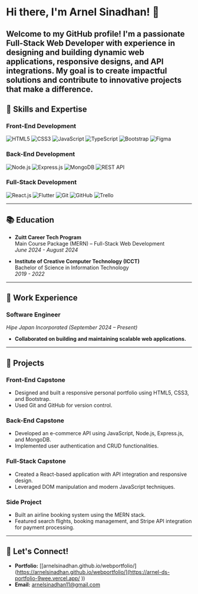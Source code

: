 # Hi there, I'm Arnel Sinadhan! 👋

Welcome to my GitHub profile! I'm a passionate **Full-Stack Web Developer** with experience in designing and building dynamic web applications, responsive designs, and API integrations. My goal is to create impactful solutions and contribute to innovative projects that make a difference.
---

## 🔧 Skills and Expertise

### **Front-End Development**
![HTML5](https://img.shields.io/badge/HTML5-%23E34F26.svg?style=for-the-badge&logo=html5&logoColor=white)
![CSS3](https://img.shields.io/badge/CSS3-%231572B6.svg?style=for-the-badge&logo=css3&logoColor=white)
![JavaScript](https://img.shields.io/badge/JavaScript-%23F7DF1E.svg?style=for-the-badge&logo=javascript&logoColor=black)
![TypeScript](https://img.shields.io/badge/TypeScript-%23007ACC.svg?style=for-the-badge&logo=typescript&logoColor=white)
![Bootstrap](https://img.shields.io/badge/Bootstrap-%23563D7C.svg?style=for-the-badge&logo=bootstrap&logoColor=white)
![Figma](https://img.shields.io/badge/Figma-%23F24E1E.svg?style=for-the-badge&logo=figma&logoColor=white)

### **Back-End Development**
![Node.js](https://img.shields.io/badge/Node.js-%23339933.svg?style=for-the-badge&logo=nodedotjs&logoColor=white)
![Express.js](https://img.shields.io/badge/Express.js-%23000000.svg?style=for-the-badge&logo=express&logoColor=white)
![MongoDB](https://img.shields.io/badge/MongoDB-%2347A248.svg?style=for-the-badge&logo=mongodb&logoColor=white)
![REST API](https://img.shields.io/badge/REST-API-blue?style=for-the-badge)

### **Full-Stack Development**
![React.js](https://img.shields.io/badge/React-%2361DAFB.svg?style=for-the-badge&logo=react&logoColor=black)
![Flutter](https://img.shields.io/badge/Flutter-%2302569B.svg?style=for-the-badge&logo=flutter&logoColor=white)
![Git](https://img.shields.io/badge/Git-%23F05033.svg?style=for-the-badge&logo=git&logoColor=white)
![GitHub](https://img.shields.io/badge/GitHub-%23181717.svg?style=for-the-badge&logo=github&logoColor=white)
![Trello](https://img.shields.io/badge/Trello-%23026AA7.svg?style=for-the-badge&logo=trello&logoColor=white)

---

## 📚 Education

- **Zuitt Career Tech Program**  
  Main Course Package (MERN) – Full-Stack Web Development  
  *June 2024 - August 2024*

- **Institute of Creative Computer Technology (ICCT)**  
  Bachelor of Science in Information Technology  
  *2019 - 2022*

---

## 💼 Work Experience

### **Software Engineer**  
*Hipe Japan Incorporated (September 2024 – Present)*  
- **Collaborated on building and maintaining scalable web applications.**
  
---

## 🚀 Projects

### **Front-End Capstone**
- Designed and built a responsive personal portfolio using HTML5, CSS3, and Bootstrap.
- Used Git and GitHub for version control.

### **Back-End Capstone**
- Developed an e-commerce API using JavaScript, Node.js, Express.js, and MongoDB.
- Implemented user authentication and CRUD functionalities.

### **Full-Stack Capstone**
- Created a React-based application with API integration and responsive design.
- Leveraged DOM manipulation and modern JavaScript techniques.

### **Side Project**
- Built an airline booking system using the MERN stack.
- Featured search flights, booking management, and Stripe API integration for payment processing.

---

## 🌟 Let's Connect!
- **Portfolio:** [[arnelsinadhan.github.io/webportfolio/](https://arnelsinadhan.github.io/webportfolio/](https://arnel-ds-portfolio-9wee.vercel.app/
))  
- **Email:** arnelsinadhan11@gmail.com  
